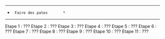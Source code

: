 ******************************
*      Faire des pates       *
******************************

Etape 1  : ??? 
Etape 2  : ???
Etape 3  : ???
Etape 4  : ???
Etape 5  : ???
Etape 6  : ???
Etape 7  : ???
Etape 8  : ???
Etape 9  : ???
Etape 10 : ???
Etape 11 : ???

